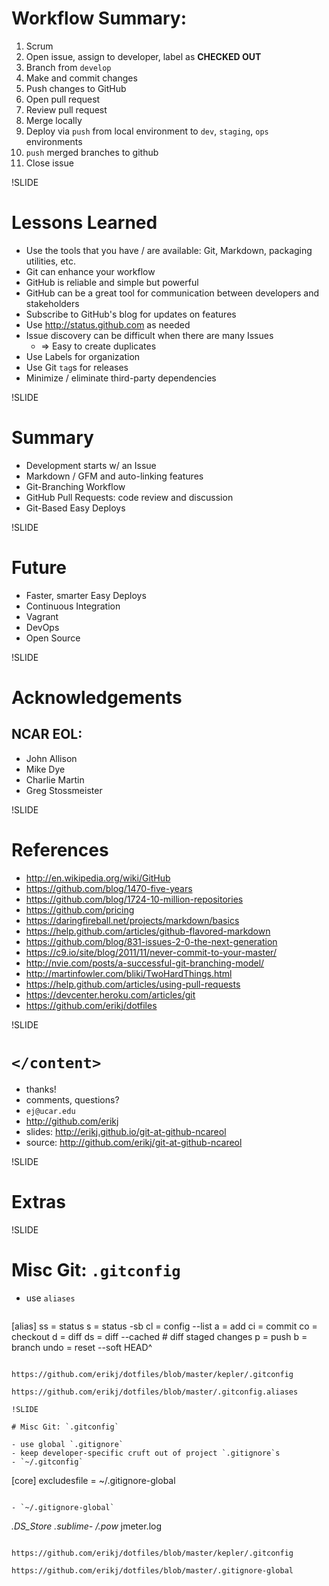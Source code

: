 
# Workflow Summary:

1. Scrum
1. Open issue, assign to developer, label as **CHECKED OUT**
1. Branch from `develop`
1. Make and commit changes
1. Push changes to GitHub
1. Open pull request
1. Review pull request
1. Merge locally
1. Deploy via `push` from local environment to `dev`, `staging`, `ops` environments
1. `push` merged branches to github
1. Close issue

!SLIDE

# Lessons Learned

- Use the tools that you have / are available: Git, Markdown, packaging utilities, etc.
- Git can enhance your workflow
- GitHub is reliable and simple but powerful
- GitHub can be a great tool for communication between developers and stakeholders
- Subscribe to GitHub's blog for updates on features
- Use http://status.github.com as needed
- Issue discovery can be difficult when there are many Issues
  - => Easy to create duplicates
- Use Labels for organization
- Use Git `tag`s for releases
- Minimize / eliminate third-party dependencies

!SLIDE

# Summary

- Development starts w/ an Issue
- Markdown / GFM and auto-linking features
- Git-Branching Workflow
- GitHub Pull Requests: code review and discussion
- Git-Based Easy Deploys

!SLIDE

# Future

- Faster, smarter Easy Deploys
- Continuous Integration
- Vagrant
- DevOps
- Open Source

!SLIDE

# Acknowledgements

## NCAR EOL:

- John Allison
- Mike Dye
- Charlie Martin
- Greg Stossmeister

!SLIDE

# References

- http://en.wikipedia.org/wiki/GitHub
- https://github.com/blog/1470-five-years
- https://github.com/blog/1724-10-million-repositories
- https://github.com/pricing
- https://daringfireball.net/projects/markdown/basics
- https://help.github.com/articles/github-flavored-markdown
- https://github.com/blog/831-issues-2-0-the-next-generation
- https://c9.io/site/blog/2011/11/never-commit-to-your-master/
- http://nvie.com/posts/a-successful-git-branching-model/
- http://martinfowler.com/bliki/TwoHardThings.html
- https://help.github.com/articles/using-pull-requests
- https://devcenter.heroku.com/articles/git
- https://github.com/erikj/dotfiles

!SLIDE

# `</content>`

- thanks!
- comments, questions?
- `ej@ucar.edu`
- http://github.com/erikj
- slides: http://erikj.github.io/git-at-github-ncareol
- source: http://github.com/erikj/git-at-github-ncareol

!SLIDE

# Extras

!SLIDE

# Misc Git: `.gitconfig`

- use `aliases`
  ```
[alias]
    ss = status
    s  = status -sb
    cl = config --list
    a  = add
    ci = commit
    co = checkout
    d  = diff
    ds = diff --cached # diff staged changes
    p  = push
    b  = branch
    undo    = reset --soft HEAD^
```

https://github.com/erikj/dotfiles/blob/master/kepler/.gitconfig

https://github.com/erikj/dotfiles/blob/master/.gitconfig.aliases

!SLIDE

# Misc Git: `.gitconfig`

- use global `.gitignore`
- keep developer-specific cruft out of project `.gitignore`s
- `~/.gitconfig`
  ```
  [core]
    excludesfile = ~/.gitignore-global
  ```

- `~/.gitignore-global`
  ```
*.DS_Store
*.sublime-*
/.pow*
jmeter.log
```

https://github.com/erikj/dotfiles/blob/master/kepler/.gitconfig

https://github.com/erikj/dotfiles/blob/master/.gitignore-global


